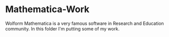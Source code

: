 # Mathematica-Work
Wolform Mathematica is a very famous software in Research and Education community. In this folder I'm putting some of my work.
